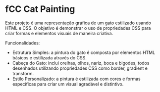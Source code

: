 # fCC Cat Painting

Este projeto é uma representação gráfica de um gato estilizado usando HTML e CSS. O objetivo é demonstrar o uso de propriedades CSS para criar formas e elementos visuais de maneira criativa.

Funcionalidades:
- Estrutura Simples: a pintura do gato é composta por elementos HTML básicos e estilizada através do CSS.
- Cabeça do Gato: inclui orelhas, olhos, nariz, boca e bigodes, todos desenhados utilizando propriedades CSS como border, gradient e transform.
- Estilo Personalizado: a pintura é estilizada com cores e formas específicas para criar um visual agradável e distintivo.
